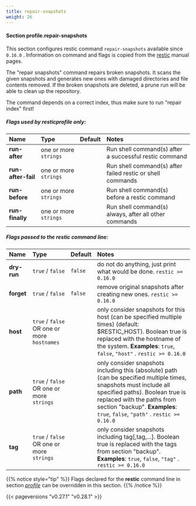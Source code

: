 ```yaml
---
title: repair-snapshots
weight: 26
---
```

#### Section profile.**repair-snapshots**

This section configures restic command `repair-snapshots`  available since `0.16.0` .
Information on command and flags is copied from the [restic](https://github.com/restic/restic) manual pages.

The "repair snapshots" command repairs broken snapshots. It scans the given
snapshots and generates new ones with damaged directories and file contents
removed. If the broken snapshots are deleted, a prune run will be able to
clean up the repository.

The command depends on a correct index, thus make sure to run "repair index"
first!

##### Flags used by **resticprofile** only:

| Name              | Type                    | Default  | Notes |
|:------------------|:------------------------|:---------|:------|
| **run-after** |one or more `strings` | |Run shell command(s) after a successful restic command |
| **run-after-fail** |one or more `strings` | |Run shell command(s) after failed restic or shell commands |
| **run-before** |one or more `strings` | |Run shell command(s) before a restic command |
| **run-finally** |one or more `strings` | |Run shell command(s) always, after all other commands |



##### Flags passed to the **restic** command line:

| Name              | Type                    | Default  | Notes |
|:------------------|:------------------------|:---------|:------|
| **dry-run** |`true` / `false` |`false` |do not do anything, just print what would be done. `restic >= 0.16.0`  |
| **forget** |`true` / `false` |`false` |remove original snapshots after creating new ones. `restic >= 0.16.0`  |
| **host** |`true` / `false` OR one or more `hostnames` | |only consider snapshots for this host (can be specified multiple times) (default: $RESTIC_HOST). Boolean true is replaced with the hostname of the system. **Examples**: `true`, `false`, `"host"` . `restic >= 0.16.0`  |
| **path** |`true` / `false` OR one or more `strings` | |only consider snapshots including this (absolute) path (can be specified multiple times, snapshots must include all specified paths). Boolean true is replaced with the paths from section "backup". **Examples**: `true`, `false`, `"path"` . `restic >= 0.16.0`  |
| **tag** |`true` / `false` OR one or more `strings` | |only consider snapshots including tag[,tag,...]. Boolean true is replaced with the tags from section "backup". **Examples**: `true`, `false`, `"tag"` . `restic >= 0.16.0`  |




{{% notice style="tip" %}}
Flags declared for the **restic** command line in section *[profile](../profile)*
can be overridden in this section.
{{% /notice %}}


{{< pageversions "v0.27.1" "v0.28.1" >}}

